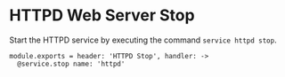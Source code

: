 
# HTTPD Web Server Stop

Start the HTTPD service by executing the command `service httpd stop`.

    module.exports = header: 'HTTPD Stop', handler: ->
      @service.stop name: 'httpd'
